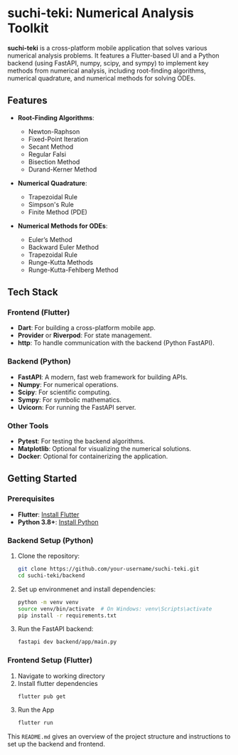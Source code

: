 # suchi-teki: Numerical Analysis Toolkit

**suchi-teki** is a cross-platform mobile application that solves various numerical analysis problems. It features a Flutter-based UI and a Python backend (using FastAPI, numpy, scipy, and sympy) to implement key methods from numerical analysis, including root-finding algorithms, numerical quadrature, and numerical methods for solving ODEs.

## Features

- **Root-Finding Algorithms**: 
  - Newton-Raphson
  - Fixed-Point Iteration
  - Secant Method
  - Regular Falsi
  - Bisection Method
  - Durand-Kerner Method

- **Numerical Quadrature**:
  - Trapezoidal Rule
  - Simpson's Rule
  - Finite Method (PDE)

- **Numerical Methods for ODEs**:
  - Euler’s Method
  - Backward Euler Method
  - Trapezoidal Rule
  - Runge-Kutta Methods
  - Runge-Kutta-Fehlberg Method

## Tech Stack

### Frontend (Flutter)
- **Dart**: For building a cross-platform mobile app.
- **Provider** or **Riverpod**: For state management.
- **http**: To handle communication with the backend (Python FastAPI).
  
### Backend (Python)
- **FastAPI**: A modern, fast web framework for building APIs.
- **Numpy**: For numerical operations.
- **Scipy**: For scientific computing.
- **Sympy**: For symbolic mathematics.
- **Uvicorn**: For running the FastAPI server.
  
### Other Tools
- **Pytest**: For testing the backend algorithms.
- **Matplotlib**: Optional for visualizing the numerical solutions.
- **Docker**: Optional for containerizing the application.

## Getting Started

### Prerequisites

- **Flutter**: [Install Flutter](https://flutter.dev/docs/get-started/install)
- **Python 3.8+**: [Install Python](https://www.python.org/downloads/)

### Backend Setup (Python)

1. Clone the repository:
   ```bash
   git clone https://github.com/your-username/suchi-teki.git
   cd suchi-teki/backend
   ```

2. Set up environmenet and install dependencies:
    ```bash
    python -m venv venv
    source venv/bin/activate  # On Windows: venv\Scripts\activate
    pip install -r requirements.txt
    ```
3. Run the FastAPI backend:
    ```bash
    fastapi dev backend/app/main.py
    ```


### Frontend Setup (Flutter)

1. Navigate to working directory
2. Install flutter dependencies
    ```bash
    flutter pub get
    ```
3. Run the App
    ```bash
    flutter run
    ```



This `README.md` gives an overview of the project structure and instructions to set up the backend and frontend.


